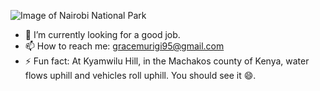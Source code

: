 
![Image of Nairobi National Park](https://res.cloudinary.com/gracem/image/upload/v1596018452/zebra_kd1ifo.jpg)

-  🔭 I’m currently looking for a good job. 
- 📫 How to reach me: gracemurigi95@gmail.com
- ⚡ Fun fact: At Kyamwilu Hill, in the Machakos county of Kenya, water flows uphill and vehicles roll uphill. You should see it 😄.


<!--
**GraceMurigi/GraceMurigi** is a ✨ _special_ ✨ repository because its `README.md` (this file) appears on your GitHub profile.

Here are some ideas to get you started:

- 🔭 I’m currently working on ...
- 🌱 I’m currently learning ...
- 👯 I’m looking to collaborate on ...
- 🤔 I’m looking for help with ...
- 💬 Ask me about ...
- 📫 How to reach me: ...
- 😄 Pronouns: ...
- ⚡ Fun fact: ...
-->
